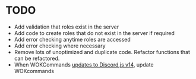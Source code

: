 # TODO

- Add validation that roles exist in the server
- Add code to create roles that do not exist in the server if required
- Add error checking anytime roles are accessed
- Add error checking where necessary
- Remove lots of unoptimized and duplicate code. Refactor functions that can be refactored.
- When WOKCommands [updates to Discord.js v14](https://github.com/AlexzanderFlores/WOKCommands/issues/228), update WOKcommands
